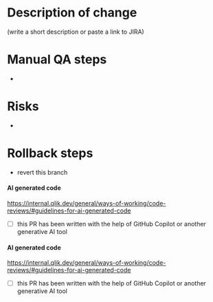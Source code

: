 # Description of change
(write a short description or paste a link to JIRA)

# Manual QA steps
 - 
 
# Risks
 - 
 
# Rollback steps
 - revert this branch

#### AI generated code
https://internal.qlik.dev/general/ways-of-working/code-reviews/#guidelines-for-ai-generated-code
- [ ] this PR has been written with the help of GitHub Copilot or another generative AI tool

#### AI generated code
https://internal.qlik.dev/general/ways-of-working/code-reviews/#guidelines-for-ai-generated-code
- [ ] this PR has been written with the help of GitHub Copilot or another generative AI tool
